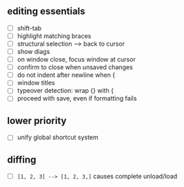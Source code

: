 ## editing essentials

- [ ] shift-tab
- [ ] highlight matching braces
- [ ] structural selection --> back to cursor
- [ ] show diags
- [ ] on window close, focus window at cursor
- [ ] confirm to close when unsaved changes
- [ ] do not indent after newline when {
- [ ] window titles
- [ ] typeover detection: wrap {} with {
- [ ] proceed with save, even if formatting fails

## lower priority

- [ ] unify global shortcut system

## diffing

- [ ] `[1, 2, 3] --> [1, 2, 3,]` causes complete unload/load
